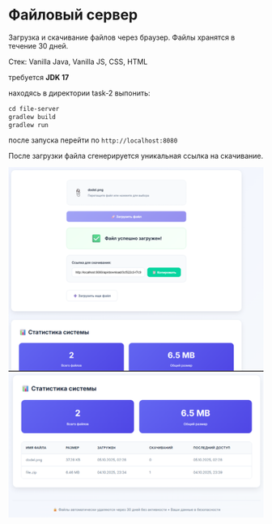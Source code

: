 # Файловый сервер

Загрузка и скачивание файлов через браузер. Файлы хранятся в течение 30 дней.

Стек: Vanilla Java, Vanilla JS, CSS, HTML

требуется **JDK 17**

находясь в директории task-2 выпонить:
```
cd file-server
gradlew build
gradlew run
```

после запуска перейти по
`http://localhost:8080`

После загрузки файла сгенерируется уникальная ссылка на скачивание.


![1](../img/task2.1.png)
![1](../img/task2.2.png)
